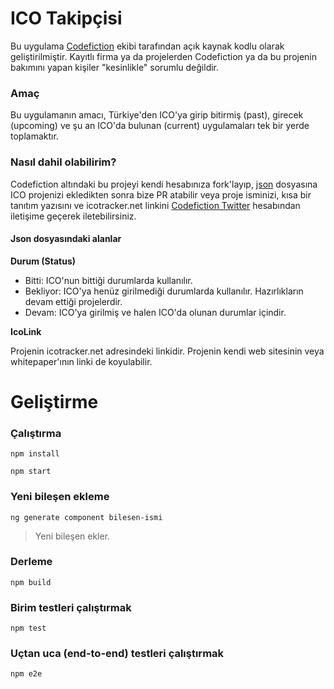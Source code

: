 # ICO Takipçisi

Bu uygulama [Codefiction](http://www.codefiction.tech) ekibi tarafından açık kaynak kodlu olarak geliştirilmiştir. Kayıtlı firma ya da projelerden Codefiction ya da bu projenin bakımını yapan kişiler "kesinlikle" sorumlu değildir. 

### Amaç

Bu uygulamanın amacı, Türkiye'den ICO'ya girip bitirmiş (past), girecek (upcoming) ve şu an ICO'da bulunan (current) uygulamaları tek bir yerde toplamaktır.

### Nasıl dahil olabilirim?

Codefiction altındaki bu projeyi kendi hesabınıza fork'layıp, [json](https://github.com/CodeFiction/ico-takipcisi/tree/master/src/assets/ico-list.json) dosyasına ICO projenizi ekledikten sonra bize PR atabilir veya proje isminizi, kısa bir tanıtım yazısını ve icotracker.net linkini [Codefiction Twitter](https://twitter.com/codefictiontech) hesabından iletişime geçerek iletebilirsiniz.

#### Json dosyasındaki alanlar
**Durum (Status)**
* Bitti: ICO'nun bittiği durumlarda kullanılır.
* Bekliyor: ICO'ya henüz girilmediği durumlarda kullanılır. Hazırlıkların devam ettiği projelerdir.
* Devam: ICO'ya girilmiş ve halen ICO'da olunan durumlar içindir.

**IcoLink**

Projenin icotracker.net adresindeki linkidir. Projenin kendi web sitesinin veya whitepaper'ının linki de koyulabilir.

# Geliştirme
### Çalıştırma

    npm install

    npm start

### Yeni bileşen ekleme

    ng generate component bilesen-ismi

> Yeni bileşen ekler.

### Derleme

    npm build

### Birim testleri çalıştırmak

    npm test

### Uçtan uca (end-to-end) testleri çalıştırmak

    npm e2e